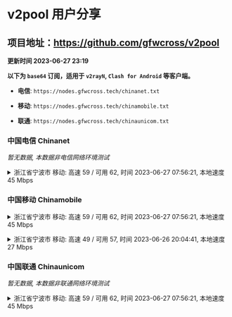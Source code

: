 # v2pool 用户分享
## 项目地址：<https://github.com/gfwcross/v2pool>
**更新时间 2023-06-27 23:19**


**以下为 `base64` 订阅，适用于 `v2rayN`, `Clash for Android` 等客户端。**

- **电信**: `https://nodes.gfwcross.tech/chinanet.txt`

- **移动**: `https://nodes.gfwcross.tech/chinamobile.txt`

- **联通**: `https://nodes.gfwcross.tech/chinaunicom.txt`


### 中国电信 Chinanet
<i>暂无数据, 本数据非电信网络环境测试</i>
<details><summary>浙江省宁波市 移动: 高速 59 / 可用 62, 时间 2023-06-27 07:56:21, 本地速度 45 Mbps</summary><p>可用节点订阅：https://transfer.sh/yKlAjmnY90/running.txt<br>高速节点订阅：https://transfer.sh/w85gcTahqd/good.txt<br>低延迟节点订阅：https://transfer.sh/B6WfJtt56T/low_delay.txt</p></details>
<p></p>

### 中国移动 Chinamobile
<details><summary>浙江省宁波市 移动: 高速 59 / 可用 62, 时间 2023-06-27 07:56:21, 本地速度 45 Mbps</summary><p>可用节点订阅：https://transfer.sh/yKlAjmnY90/running.txt<br>高速节点订阅：https://transfer.sh/w85gcTahqd/good.txt<br>低延迟节点订阅：https://transfer.sh/B6WfJtt56T/low_delay.txt</p></details>
<p></p><details><summary>浙江省宁波市 移动: 高速 49 / 可用 57, 时间 2023-06-26 20:04:41, 本地速度 27 Mbps</summary><p>可用节点订阅：https://transfer.sh/fNDWyAHSX3/running.txt<br>高速节点订阅：https://transfer.sh/1qgGNIngqD/good.txt<br>低延迟节点订阅：https://transfer.sh/IkyAUTFaVy/low_delay.txt</p></details>
<p></p>

### 中国联通 Chinaunicom
<i>暂无数据, 本数据非联通网络环境测试</i>
<details><summary>浙江省宁波市 移动: 高速 59 / 可用 62, 时间 2023-06-27 07:56:21, 本地速度 45 Mbps</summary><p>可用节点订阅：https://transfer.sh/yKlAjmnY90/running.txt<br>高速节点订阅：https://transfer.sh/w85gcTahqd/good.txt<br>低延迟节点订阅：https://transfer.sh/B6WfJtt56T/low_delay.txt</p></details>
<p></p>